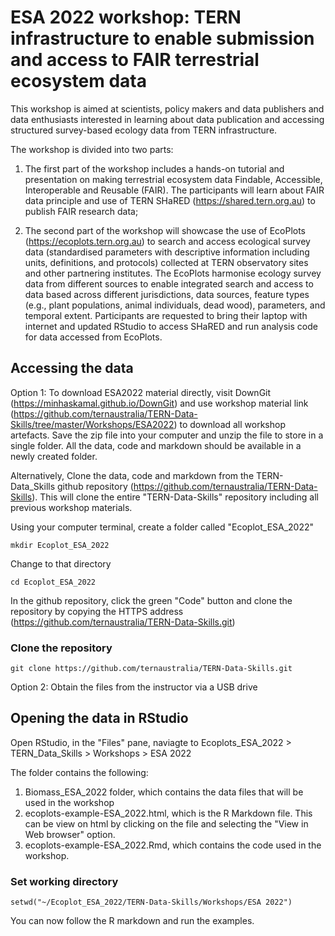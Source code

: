 # ESA 2022 workshop: TERN infrastructure to enable submission and access to FAIR terrestrial ecosystem data 

This workshop is aimed at scientists, policy makers and data publishers and data enthusiasts interested in learning about data publication and accessing structured survey-based ecology data from TERN infrastructure.

The workshop is divided into two parts:

1) The first part of the workshop includes a hands-on tutorial and presentation on making terrestrial ecosystem data Findable, Accessible, Interoperable and Reusable (FAIR). The participants will learn about FAIR data principle and use of TERN SHaRED (https://shared.tern.org.au) to publish FAIR research data;

2) The second part of the workshop will showcase the use of EcoPlots (https://ecoplots.tern.org.au) to search and access ecological survey data (standardised parameters with descriptive information including units, definitions, and protocols) collected at TERN observatory sites and other partnering institutes. The EcoPlots harmonise ecology survey data from different sources to enable integrated search and access to data based across different jurisdictions, data sources, feature types (e.g., plant populations, animal individuals, dead wood), parameters, and temporal extent.
Participants are requested to bring their laptop with internet and updated RStudio to access SHaRED and run analysis code for data accessed from EcoPlots.

## Accessing the data


Option 1: 
To download ESA2022 material directly, visit DownGit (https://minhaskamal.github.io/DownGit) and use workshop material link (https://github.com/ternaustralia/TERN-Data-Skills/tree/master/Workshops/ESA2022) to download all workshop artefacts. Save the zip file into your computer and unzip the file to store in a single folder. All the data, code and markdown should be available in a newly created folder.


Alternatively, Clone the data, code and markdown from the TERN-Data_Skills github repository (https://github.com/ternaustralia/TERN-Data-Skills). This will clone the entire "TERN-Data-Skills" repository including all previous workshop materials.

Using your computer terminal, create a folder called "Ecoplot_ESA_2022"

```
mkdir Ecoplot_ESA_2022
```
Change to that directory

```
cd Ecoplot_ESA_2022
```

In the github repository, click the green "Code" button and clone the repository by copying the HTTPS address (https://github.com/ternaustralia/TERN-Data-Skills.git) 

### Clone the repository

```
git clone https://github.com/ternaustralia/TERN-Data-Skills.git

```



Option 2: Obtain the files from the instructor via a USB drive


## Opening the data in RStudio

Open RStudio, in the "Files" pane, naviagte to Ecoplots_ESA_2022 > TERN_Data_Skills > Workshops > ESA 2022 

The folder contains the following:

1. Biomass_ESA_2022 folder, which contains the data files that will be used in the workshop
2. ecoplots-example-ESA_2022.html, which is the R Markdown file.  This can be view on html by clicking on the file and selecting the "View in Web browser" option.
3. ecoplots-example-ESA_2022.Rmd, which contains the code used in the workshop.

### Set working directory

```
setwd("~/Ecoplot_ESA_2022/TERN-Data-Skills/Workshops/ESA 2022")
```

You can now follow the R markdown and run the examples.










